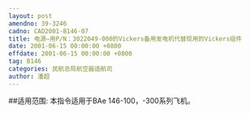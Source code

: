 ```yaml
---
layout: post
amendno: 39-3246
cadno: CAD2001-B146-07
title: 电源—用P/N：3022049-000的Vickers备用发电机代替现用的Vickers组件
date: 2001-06-15 00:00:00 +0800
effdate: 2001-06-15 00:00:00 +0800
tag: B146
categories: 民航总局航空器适航司
author: 潘超
---
```


##适用范围:
本指令适用于BAe 146-100，-300系列飞机。


